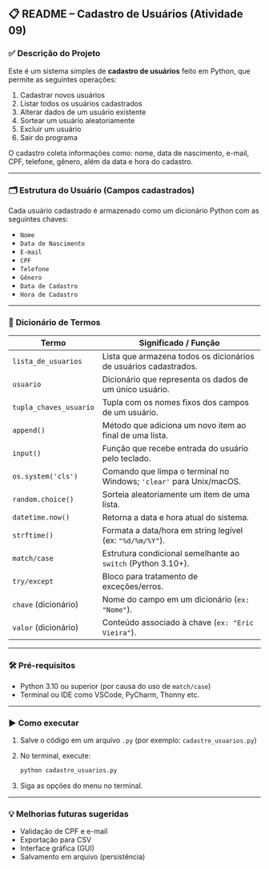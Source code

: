 
## 📋 **README – Cadastro de Usuários (Atividade 09)**

### ✅ **Descrição do Projeto**

Este é um sistema simples de **cadastro de usuários** feito em Python, que permite as seguintes operações:

1. Cadastrar novos usuários
2. Listar todos os usuários cadastrados
3. Alterar dados de um usuário existente
4. Sortear um usuário aleatoriamente
5. Excluir um usuário
6. Sair do programa

O cadastro coleta informações como: nome, data de nascimento, e-mail, CPF, telefone, gênero, além da data e hora do cadastro.

---

### 🗂️ **Estrutura do Usuário (Campos cadastrados)**

Cada usuário cadastrado é armazenado como um dicionário Python com as seguintes chaves:

* `Nome`
* `Data de Nascimento`
* `E-mail`
* `CPF`
* `Telefone`
* `Gênero`
* `Data de Cadastro`
* `Hora de Cadastro`

---

### 🧠 **Dicionário de Termos**

| Termo                  | Significado / Função                                                |
| ---------------------- | ------------------------------------------------------------------- |
| `lista_de_usuarios`    | Lista que armazena todos os dicionários de usuários cadastrados.    |
| `usuario`              | Dicionário que representa os dados de um único usuário.             |
| `tupla_chaves_usuario` | Tupla com os nomes fixos dos campos de um usuário.                  |
| `append()`             | Método que adiciona um novo item ao final de uma lista.             |
| `input()`              | Função que recebe entrada do usuário pelo teclado.                  |
| `os.system('cls')`     | Comando que limpa o terminal no Windows; `'clear'` para Unix/macOS. |
| `random.choice()`      | Sorteia aleatoriamente um item de uma lista.                        |
| `datetime.now()`       | Retorna a data e hora atual do sistema.                             |
| `strftime()`           | Formata a data/hora em string legível (ex: `"%d/%m/%Y"`).           |
| `match/case`           | Estrutura condicional semelhante ao `switch` (Python 3.10+).        |
| `try/except`           | Bloco para tratamento de exceções/erros.                            |
| `chave` (dicionário)   | Nome do campo em um dicionário (`ex: "Nome"`).                      |
| `valor` (dicionário)   | Conteúdo associado à chave (`ex: "Eric Vieira"`).                   |

---

### 🛠️ **Pré-requisitos**

* Python 3.10 ou superior (por causa do uso de `match/case`)
* Terminal ou IDE como VSCode, PyCharm, Thonny etc.

---

### ▶️ **Como executar**

1. Salve o código em um arquivo `.py` (por exemplo: `cadastro_usuarios.py`)
2. No terminal, execute:

   ```bash
   python cadastro_usuarios.py
   ```
3. Siga as opções do menu no terminal.

---

### 💡 **Melhorias futuras sugeridas**

* Validação de CPF e e-mail
* Exportação para CSV
* Interface gráfica (GUI)
* Salvamento em arquivo (persistência)

